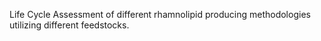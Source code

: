 Life Cycle Assessment of different rhamnolipid producing methodologies utilizing different feedstocks.
